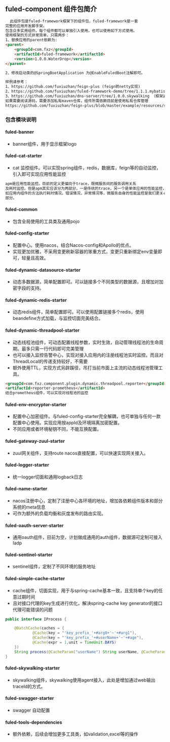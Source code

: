## fuled-component 组件包简介

```html
  此组件包是fuled-framework框架下的组件包，fuled-framework是一套
完整的应用开发脚手架。
包含众多实用组件。每个组件都可以单独引入使用，也可以使用如下方式使用。
使用框架的方式非常简单，只需两步：
1、替换应用的parent依赖为:
<parent>
    <groupId>com.fxz</groupId>
    <artifactId>fuled-framework</artifactId>
    <version>1.0.0.WaterDrop</version>
</parent>

2、修改启动类的@SpringBootApplication 为@EnableFuledBoot注解即可。

样例请参考：
1、https://github.com/fuxiuzhan/feign-plus (feign转netty实现)
2、https://github.com/fuxiuzhan/fuled-framework-demo/tree/1.1.1.mybatis（demo）
3、https://github.com/fuxiuzhan/dns-server/tree/1.0.0.skywalking （框架通用且清晰使用fuled-framework构建的项目）
如果需要阅读源码，需要添加私有maven仓库，组件所需依赖目前是使用私有仓库管理
https://github.com/fuxiuzhan/feign-plus/blob/master/example/resources/settings.xml
```

### 包含模块说明

#### fuled-banner
 - banner组件，用于显示框架logo

#### fuled-cat-starter
 - cat 监控组件。可以实现spring组件，redis，数据库，feign等的自动监控，引入即可实现应用性能监控
```html
apm是应用性能监控。目前的定义更偏向于trace，既微服务间的服务调用关系
及耗时监控。但是apm其实应该分为两部分，一是传统的trace，另一个是单体应用的性能监控，
如应用内组件的方法执行耗时情况，错误情况，异常情况等，微服务自身的性能监控是我们更关心的
部分。
```

#### fuled-common
 - 包含全局使用的工具类及通用pojo

#### fuled-config-starter
 - 配置中心。使用nacos，结合Nacos-config和Apollo的优点。
 - 实现更加优雅，不采用变更刷新容器的笨重方式，变更只重新绑定env变量即可，轻量且高效。

#### fuled-dynamic-datasource-starter
 - 动态多数据源，简单配置即可。可以链接多个不同类型的数据源，且增加对加密字段的支持。

#### fuled-dynamic-redis-starter
 - 动态redis组件，简单配置即可。可以使用配置链接多个redis，使用beandefine方式加载，与监控切面完美结合。

#### fuled-dynamic-threadpool-starter
 - 动态线程池组件，可动态配置线程参数，实时生效，自动管理线程池的生命周期。最多只需一行代码即可完美管理
 - 也可以接入监控告警中心，实现对接入应用内的注册线程池实时监控。而且对ThreadLocal的传递支持较好，不需要
 - 额外使用TTL，实现方式另辟蹊径，吊打当前市面上主流的动态线程池管理工具。
```html
<groupId>com.fxz.component.plugin.dynamic.threadpool.reporter</groupId>
<artifactId>reporter-prometheus</artifactId>
结合prometheus组件，可以实现对线程池的监控

```
#### fuled-env-encryptor-starter
 - 配置中心加密组件。与fuled-config-starter完全解耦，也可单独与任何一款配置中心使用。实现应用按appId及环境隔离加密配置。
 - 不同应用或者环境秘钥不同，不能互换配置。

#### fuled-gateway-zuul-starter
 - zuul网关组件，支持route nacos直接配置，可以快速实现网关接入。

#### fuled-logger-starter
 - 统一logger切面和通用logback日志

#### fuled-name-starter
 - nacos注册中心，定制了注册中心各环境的地址，增加各依赖组件版本和部分系统的meta信息
 - 可作为额外的负载均衡和灰度发布的路由实现。

#### fuled-oauth-server-starter
 - 通用oauth组件，目前为空，计划做成通用的auth组件，数据源可定制可接入ladp

#### fuled-sentinel-starter
 - sentinel组件，定制了不同环境的服务地址

#### fuled-simple-cache-starter
 - cache组件，切面实现，用于与spring-cache基本一致，且支持单个key的任意过期时间
 - 且对接口代理的key生成进行优化，解决spring-cache key generator的接口代理可能错误的问题
```java
public interface IProcess {

    @BatchCache(caches = {
            @Cache(key = "'key_prefix_'+#arg0+'~'+#arg1"),
            @Cache(key = "'key_prefix_'+#userName+'~'+#age"),
            @Cache(expr = 1,unit = TimeUnit.DAYS)
    })
    String process(@CacheParam("userName") String userName, @CacheParam("age") Integer age);
}
```
#### fuled-skywalking-starter
 - skywalking组件，skywalking使用agent接入，此处是增加通过web输出traceId的方式。

#### fuled-swagger-starter
 - swagger 自动配置

#### fuled-tools-dependencies
 - 额外依赖，后续会增加更多工具类，如validation,excel等的操作
